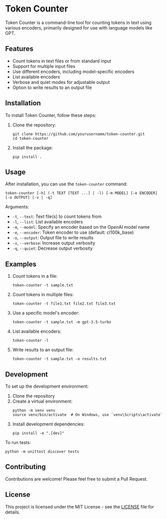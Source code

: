 # Token Counter

Token Counter is a command-line tool for counting tokens in text using various encoders, primarily designed for use with
language models like GPT.

## Features

- Count tokens in text files or from standard input
- Support for multiple input files
- Use different encoders, including model-specific encoders
- List available encoders
- Verbose and quiet modes for adjustable output
- Option to write results to an output file

## Installation

To install Token Counter, follow these steps:

1. Clone the repository:
   ```
   git clone https://github.com/yourusername/token-counter.git
   cd token-counter
   ```

2. Install the package:
   ```
   pip install .
   ```

## Usage

After installation, you can use the `token-counter` command:

```
token-counter [-h] (-t TEXT [TEXT ...] | -l) [-m MODEL] [-e ENCODER] [-o OUTPUT] [-v | -q]
```

Arguments:

- `-t`, `--text`: Text file(s) to count tokens from
- `-l`, `--list`: List available encoders
- `-m`, `--model`: Specify an encoder based on the OpenAI model name
- `-e`, `--encoder`: Token encoder to use (default: cl100k_base)
- `-o`, `--output`: Output file to write results
- `-v`, `--verbose`: Increase output verbosity
- `-q`, `--quiet`: Decrease output verbosity

## Examples

1. Count tokens in a file:
   ```
   token-counter -t sample.txt
   ```

2. Count tokens in multiple files:
   ```
   token-counter -t file1.txt file2.txt file3.txt
   ```

3. Use a specific model's encoder:
   ```
   token-counter -t sample.txt -m gpt-3.5-turbo
   ```

4. List available encoders:
   ```
   token-counter -l
   ```

5. Write results to an output file:
   ```
   token-counter -t sample.txt -o results.txt
   ```

## Development

To set up the development environment:

1. Clone the repository
2. Create a virtual environment:
   ```
   python -m venv venv
   source venv/bin/activate  # On Windows, use `venv\Scripts\activate`
   ```
3. Install development dependencies:
   ```
   pip install -e ".[dev]"
   ```

To run tests:

```
python -m unittest discover tests
```

## Contributing

Contributions are welcome! Please feel free to submit a Pull Request.

## License

This project is licensed under the MIT License - see the [LICENSE](LICENSE) file for details.